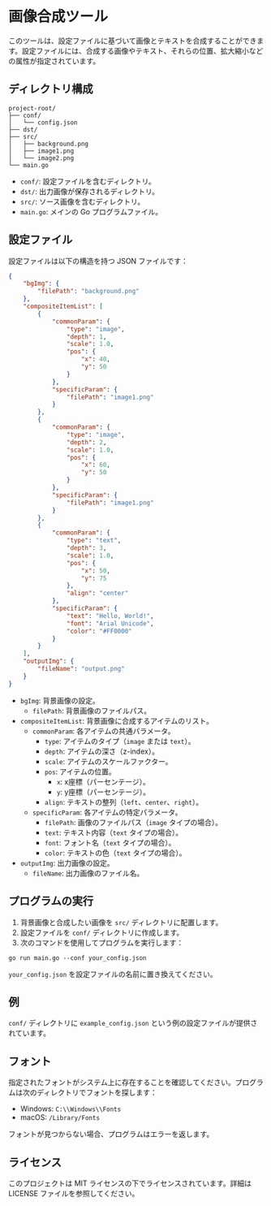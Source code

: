 # 画像合成ツール

このツールは、設定ファイルに基づいて画像とテキストを合成することができます。設定ファイルには、合成する画像やテキスト、それらの位置、拡大縮小などの属性が指定されています。

## ディレクトリ構成

```
project-root/
├── conf/
│   └── config.json
├── dst/
├── src/
│   ├── background.png
│   ├── image1.png
│   └── image2.png
└── main.go
```

- `conf/`: 設定ファイルを含むディレクトリ。
- `dst/`: 出力画像が保存されるディレクトリ。
- `src/`: ソース画像を含むディレクトリ。
- `main.go`: メインの Go プログラムファイル。

## 設定ファイル

設定ファイルは以下の構造を持つ JSON ファイルです：

```json
{
    "bgImg": {
        "filePath": "background.png"
    },
    "compositeItemList": [
        {
            "commonParam": {
                "type": "image",
                "depth": 1,
                "scale": 1.0,
                "pos": {
                    "x": 40,
                    "y": 50
                }
            },
            "specificParam": {
                "filePath": "image1.png"
            }
        },
        {
            "commonParam": {
                "type": "image",
                "depth": 2,
                "scale": 1.0,
                "pos": {
                    "x": 60,
                    "y": 50
                }
            },
            "specificParam": {
                "filePath": "image1.png"
            }
        },
        {
            "commonParam": {
                "type": "text",
                "depth": 3,
                "scale": 1.0,
                "pos": {
                    "x": 50,
                    "y": 75
                },
                "align": "center"
            },
            "specificParam": {
                "text": "Hello, World!",
                "font": "Arial Unicode",
                "color": "#FF0000"
            }
        }
    ],
    "outputImg": {
        "fileName": "output.png"
    }
}
```

- `bgImg`: 背景画像の設定。
  - `filePath`: 背景画像のファイルパス。
- `compositeItemList`: 背景画像に合成するアイテムのリスト。
  - `commonParam`: 各アイテムの共通パラメータ。
    - `type`: アイテムのタイプ（`image` または `text`）。
    - `depth`: アイテムの深さ（z-index）。
    - `scale`: アイテムのスケールファクター。
    - `pos`: アイテムの位置。
      - `x`: x座標（パーセンテージ）。
      - `y`: y座標（パーセンテージ）。
    - `align`: テキストの整列（`left`、`center`、`right`）。
  - `specificParam`: 各アイテムの特定パラメータ。
    - `filePath`: 画像のファイルパス（`image` タイプの場合）。
    - `text`: テキスト内容（`text` タイプの場合）。
    - `font`: フォント名（`text` タイプの場合）。
    - `color`: テキストの色（`text` タイプの場合）。
- `outputImg`: 出力画像の設定。
  - `fileName`: 出力画像のファイル名。

## プログラムの実行

1. 背景画像と合成したい画像を `src/` ディレクトリに配置します。
2. 設定ファイルを `conf/` ディレクトリに作成します。
3. 次のコマンドを使用してプログラムを実行します：

```
go run main.go --conf your_config.json
```

`your_config.json` を設定ファイルの名前に置き換えてください。

## 例

`conf/` ディレクトリに `example_config.json` という例の設定ファイルが提供されています。

## フォント

指定されたフォントがシステム上に存在することを確認してください。プログラムは次のディレクトリでフォントを探します：

- Windows: `C:\\Windows\\Fonts`
- macOS: `/Library/Fonts`

フォントが見つからない場合、プログラムはエラーを返します。

## ライセンス

このプロジェクトは MIT ライセンスの下でライセンスされています。詳細は LICENSE ファイルを参照してください。

